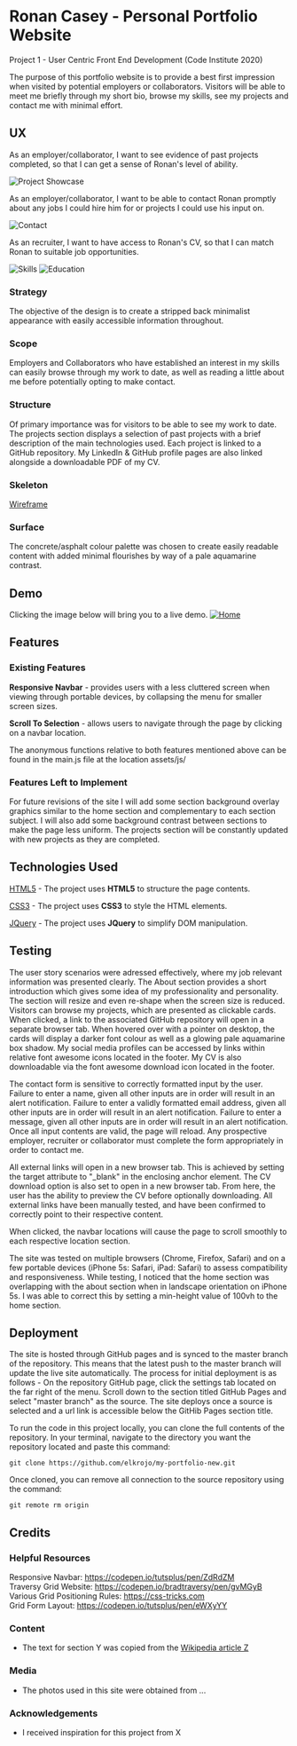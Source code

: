 # Ronan Casey - Personal Portfolio Website

<!-- One or two paragraphs providing an overview of your project. -->

Project 1 - User Centric Front End Development (Code Institute 2020)

<!-- Essentially, this part is your sales pitch. -->
The purpose of this portfolio website is to provide a best first impression when visited by potential employers or collaborators. Visitors will be able to meet me briefly through my short bio, browse my skills, see my projects and contact me with minimal effort.
 
## UX
 
As an employer/collaborator, I want to see evidence of past projects completed, so that I can get a sense of Ronan's level of ability.

![Project Showcase](https://raw.githubusercontent.com/elkrojo/my-portfolio-new/master/assets/img/portfolio-projects.png "Project Showcase")     


As an employer/collaborator, I want to be able to contact Ronan promptly about any jobs I could hire him for or projects I could use his input on.

![Contact](https://raw.githubusercontent.com/elkrojo/my-portfolio-new/master/assets/img/contact-form.png "Contact")

As an recruiter, I want to have access to Ronan's CV, so that I can match Ronan to suitable job opportunities.

![Skills](https://raw.githubusercontent.com/elkrojo/my-portfolio-new/master/assets/img/cv-skills.png "Skills")
![Education](https://raw.githubusercontent.com/elkrojo/my-portfolio-new/master/assets/img/cv-education.png "Education")      

### Strategy
The objective of the design is to create a stripped back minimalist appearance with easily accessible information throughout.

### Scope
Employers and Collaborators who have established an interest in my skills can easily browse through my work to date, as well as reading a little about me before potentially opting to make contact.

### Structure
Of primary importance was for visitors to be able to see my work to date. The projects section displays a selection of past projects with a brief description of the main technologies used. Each project is linked to a GitHub repository. My LinkedIn & GitHub profile pages are also linked alongside a downloadable PDF of my CV.

### Skeleton
[Wireframe](https://github.com/elkrojo/my-portfolio-new/blob/master/mock-up/my_port_desktop.jpeg)

### Surface
The concrete/asphalt colour palette was chosen to create easily readable content with added minimal flourishes by way of a pale aquamarine contrast.

## Demo
Clicking the image below will bring you to a live demo.
[![Home](https://raw.githubusercontent.com/elkrojo/my-portfolio-new/master/assets/img/home-section.png)](https://elkrojo.github.io/my-portfolio-new/)

## Features

### Existing Features
**Responsive Navbar** - provides users with a less cluttered screen when viewing through portable devices, by collapsing the menu for smaller screen sizes.       

**Scroll To Selection** - allows users to navigate through the page by clicking on a navbar location.     

The anonymous functions relative to both features mentioned above can be found in the main.js file at the location assets/js/     

### Features Left to Implement
For future revisions of the site I will add some section background overlay graphics similar to the home section and complementary to each section subject. I will also add some background contrast between sections to make the page less uniform. The projects section will be constantly updated with new projects as they are completed.

## Technologies Used

[HTML5](https://en.wikipedia.org/wiki/HTML5)
    - The project uses **HTML5** to structure the page contents.        

[CSS3](https://en.wikipedia.org/wiki/Cascading_Style_Sheets)
    - The project uses **CSS3** to style the HTML elements.     

[JQuery](https://jquery.com)
    - The project uses **JQuery** to simplify DOM manipulation.


## Testing

The user story scenarios were adressed effectively, where my job relevant information was presented clearly. 
The About section provides a short introduction which gives some idea of my professionality and personality. 
The section will resize and even re-shape when the screen size is reduced. 
Visitors can browse my projects, which are presented as clickable cards. When clicked, a link to the associated GitHub repository will open in a separate browser tab. 
When hovered over with a pointer on desktop, the cards will display a darker font colour as well as a glowing pale aquamarine box shadow. 
My social media profiles can be accessed by links within relative font awesome icons located in the footer. My CV is also downloadable via the font awesome download icon located in the footer.        

The contact form is sensitive to correctly formatted input by the user. 
Failure to enter a name, given all other inputs are in order will result in an alert notification. 
Failure to enter a validly formatted email address, given all other inputs are in order will result in an alert notification. 
Failure to enter a message, given all other inputs are in order will result in an alert notification. 
Once all input contents are valid, the page will reload. 
Any prospective employer, recruiter or collaborator must complete the form appropriately in order to contact me.        

All external links will open in a new browser tab. This is achieved by setting the target attribute to "_blank" in the enclosing anchor element. 
The CV download option is also set to open in a new browser tab. From here, the user has the ability to preview the CV before optionally downloading. 
All external links have been manually tested, and have been confirmed to correctly point to their respective content.       

When clicked, the navbar locations will cause the page to scroll smoothly to each respective location section.      

The site was tested on multiple browsers (Chrome, Firefox, Safari) and on a few portable devices (iPhone 5s: Safari, iPad: Safari) to assess compatibility and responsiveness. 
While testing, I noticed that the home section was overlapping with the about section when in landscape orientation on iPhone 5s. I was able to correct this by setting a min-height value of 100vh to the home section.        

## Deployment

The site is hosted through GitHub pages and is synced to the master branch of the repository. 
This means that the latest push to the master branch will update the live site automatically. 
The process for initial deployment is as follows - On the repository GitHub page, click the settings tab located on the far right of the menu. 
Scroll down to the section titled GitHub Pages and select "master branch" as the source. 
The site deploys once a source is selected and a url link is accessible below the GitHib Pages section title.       

To run the code in this project locally, you can clone the full contents of the repository. 
In your terminal, navigate to the directory you want the repository located and paste this command:      

`git clone https://github.com/elkrojo/my-portfolio-new.git`        

Once cloned, you can remove all connection to the source repository using the command:       

`git remote rm origin`       

## Credits

### Helpful Resources
Responsive Navbar: https://codepen.io/tutsplus/pen/ZdRdZM <br />
Traversy Grid Website: https://codepen.io/bradtraversy/pen/gvMGyB <br />
Various Grid Positioning Rules: https://css-tricks.com <br />
Grid Form Layout: https://codepen.io/tutsplus/pen/eWXyYY <br />

### Content
- The text for section Y was copied from the [Wikipedia article Z](https://en.wikipedia.org/wiki/Z)

### Media
- The photos used in this site were obtained from ...

### Acknowledgements

- I received inspiration for this project from X